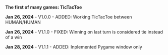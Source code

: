 **The first of many games: TicTacToe**

**Jan 26, 2024** - V1.0.0
    - ADDED: Working TicTacToe between HUMAN/HUMAN
    
**Jan 26, 2024** - V1.1.0
    - FIXED: Winning on last turn is considered tie instead of a win

**Jan 28, 2024** - V1.1.1
    - ADDED: Inplemented Pygame window only
